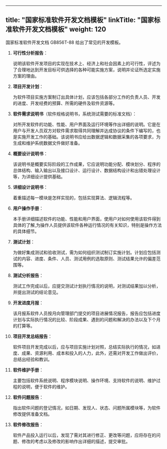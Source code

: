 
---
title: "国家标准软件开发文档模板"
linkTitle: "国家标准软件开发文档模板"
weight: 120
---

国家标准软件开发文档 GB856T-88 给出了常见的开发模板。

1. **可行性分析报告**：

    说明该软件开发项目的实现在技术上、经济上和社会因素上的可行性，评述为了合理地达到开发目标可供选择的各种可能实施方案，说明并论证所选定实施方案的理由。

2. **项目开发计划**：

    为软件项目实施方案制订出具体计划，应该包括各部分工作的负责人员、开发的进度、开发经费的预算、所需的硬件及软件资源等。 

3. **软件需求说明书**（软件规格说明书，系统测试需要的标准文档）：

    对所开发软件的功能、性能、用户界面及运行环境等作出详细的说明。它是在用户与开发人员双方对软件需求取得共同理解并达成协议的条件下编写的，也是实施开发工作的基础。该说明书应给出数据逻辑和数据采集的各项要求，为生成和维护系统数据文件做好准备。

4. **概要设计说明书**：

    该说明书是概要实际阶段的工作成果，它应说明功能分配、模块划分、程序的总体结构、输入输出以及接口设计、运行设计、数据结构设计和出错处理设计等，为详细设计提供基础。 

5. **详细设计说明书**：

    着重描述每一模块是怎样实现的，包括实现算法、逻辑流程等。 

6. **用户操作手册**：

    本手册详细描述软件的功能、性能和用户界面，使用户对如何使用该软件得到具体的了解,为操作人员提供该软件各种运行情况的有关知识，特别是操作方法的具体细节。 

7. **测试计划**：

    为做好集成测试和验收测试，需为如何组织测试制订实施计划。计划应包括测试的内容、进度、条件、人员、测试用例的选取原则、测试结果允许的偏差范围等。 

8. **测试分析报告**：

    测试工作完成以后，应提交测试计划执行情况的说明，对测试结果加以分析，并提出测试的结论意见。 

9. **开发进度月报**：

    该月报系软件人员按月向管理部门提交的项目进展情况报告，报告应包括进度计划与实际执行情况的比较、阶段成果、遇到的问题和解决的办法以及下个月的打算等。 

10. **项目开发总结报告**：

    软件项目开发完成以后，应与项目实施计划对照，总结实际执行的情况，如进度、成果、资源利用、成本和投入的人力，此外，还需对开发工作做出评价，总结出经验和教训。 

11. **软件维护手册**：

    主要包括软件系统说明、程序模块说明、操作环境、支持软件的说明、维护过程的说明，便于软件的维护。 

12. **软件问题报告**：

    指出软件问题的登记情况，如日期、发现人、状态、问题所属模块等，为软件修改提供准备文档。 

13. **软件修改报告**：

    软件产品投入运行以后，发现了需对其进行修正、更改等问题，应将存在的问题、修改的考虑以及修改的影响作出详细的描述，提交审批。